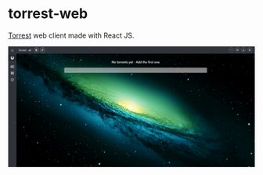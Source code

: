 # torrest-web
[Torrest](https://github.com/i96751414/torrest) web client made with React JS.

<p align="center">
  <img src="docs/resources/torrest-web.gif" alt="Torrest">
</p>
